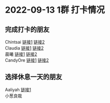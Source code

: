 # 2022-09-13 1群 打卡情况
## 完成打卡的朋友
Chintsai [链接1](http://mmbiz.qpic.cn/mmbiz_jpg/fKBOEML39zqKTHeaHqnzDvoMbn0f8r55yl6wycUef5DkvUZcY1ia5VOia9E3m43DmvqZriantl6gXtPsIzM5xIAgA/0) [链接2](http://mmbiz.qpic.cn/mmbiz_jpg/fKBOEML39zqKTHeaHqnzDvoMbn0f8r55O1a8mxEfqd9XHib44MoVLojKkHXr05LfNCXtmBk9xYTNcEkjkwgoYkw/0) <br>Claudia [链接1](http://mmbiz.qpic.cn/mmbiz_jpg/EqM704vBbWDXVOOdYNYZGRowUxsposGGOD4ibNCCESCZ5cm3vIYX58x4qeFNSp0VOfWuvX5x94ZNydcI7r059Fw/0) [链接2](http://mmbiz.qpic.cn/mmbiz_jpg/EqM704vBbWDXVOOdYNYZGRowUxsposGG2W8mTkceK1XMxqHLEqhNXugn4r5vvlkibCGOM4vcdPbCpyguR0sYgLw/0) <br>晨曦 [链接1](http://mmbiz.qpic.cn/mmbiz_jpg/4rYayDxu0jUBZY0AibWNSULOXyUMrwO2ugFX7x48mKfNibicfrMrhlHsGZxTTibtHIpXR2yw3qk8eRWVWxlCliaoxUg/0) [链接2](http://mmbiz.qpic.cn/mmbiz_jpg/4rYayDxu0jUBZY0AibWNSULOXyUMrwO2uGy06TEdmRfmupias24M34cxqp7rPlOAWCQuzZ5cEPGJNhEllqWtnMcA/0) <br>CandyOre [链接1](http://mmbiz.qpic.cn/mmbiz_jpg/PibeWIRvwQib9UWGlZOicTe1QMM2icfEYnLHczGqpk2wLxOK2QWxde0PXReqZ19Euu5JPgAJzPFAf4ykjrgKd3dRsw/0) [链接2](http://mmbiz.qpic.cn/mmbiz_jpg/PibeWIRvwQib9UWGlZOicTe1QMM2icfEYnLHhdGibY4TeW0c1RwbTeib0ib4g8CZqTZNq2nf81yJUVkNDRooveIGdlTxA/0) <br>
## 选择休息一天的朋友
Aaliyah [链接1](http://mmbiz.qpic.cn/mmbiz_jpg/aBaDwGIjEcEFNCQsyibeGojgtk42bEkOEII3XBMgGKGarbEcXC5YvjcQCyHH0XS5ibIMRVxhY3gpUuIBW4YldS5g/0) <br>小葱良栽

